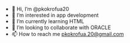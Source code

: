 - 👋 Hi, I’m @pkokrofua20
- 👀 I’m interested in app development
- 🌱 I’m currently learning HTML
- 💞️ I’m looking to collaborate with ORACLE
- 📫 How to reach me pkokrofua.20@gmail.com

<!---
pkokrofua20/pkokrofua20 is a ✨ special ✨ repository because its `README.md` (this file) appears on your GitHub profile.
You can click the Preview link to take a look at your changes.
--->
